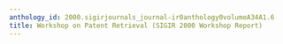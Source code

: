 ```yaml
---
anthology_id: 2000.sigirjournals_journal-ir0anthology0volumeA34A1.6
title: Workshop on Patent Retrieval (SIGIR 2000 Workshop Report)
---
```

